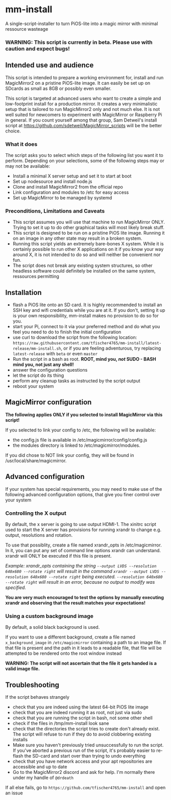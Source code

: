 # mm-install

A single-script-installer to turn PiOS-lite into a magic mirror with minimal ressource wasteage

### **WARNING: This script is currently in beta. Please use with caution and expect bugs!**

## Intended use and audience

This script is intended to prepare a working environment for, install and run MagicMirror2 on a pristine PiOS-lite image. It can easily be set up on SDcards as small as 8GB or possibly even smaller.

This script is targeted at advanced users who want to create a simple and low-footprint install for a production mirror. It creates a very minimalistic setup that is tailored to run MagicMirror2 only and not much else. It is not well suited for newcomers to experiment with MagicMirror or Raspberry Pi in general. If you count yourself among that group,  Sam Detweil's install script at <https://github.com/sdetweil/MagicMirror_scripts> will be the better choice.

### What it does

The script asks you to select which steps of the following list you want it to perform. Depending on your selections, some of the following steps may or may not be available:

- Install a minimal X server setup and set it to start at boot
- Set up nodesource and install node.js
- Clone and install MagicMirror2 from the official repo
- Link configuration and modules to /etc for easy access
- Set up MagicMirror to be managed by systemd

### Preconditions, Limitations and Caveats

- This script assumes you will use that machine to run MagicMirror ONLY. Trying to set it up to do other graphical tasks will most likely break stuff.
- This script is designed to be run on a pristine PiOS lite image. Running it on an image in any other state may result in a broken system.
- Running this script yields an extremely bare-bones X system. While it is certainly possible to run other X applications on it if you know your way around X, it is not intended to do so and will neither be convenient nor fun.
- The script does not break any existing system structures, so other headless software could definitely be installed on the same system, ressources permitting

## Installation

- flash a PiOS lite onto an SD card. It is highly recommended to install an SSH key and wifi credentials while you are at it. If you don't, setting it up is your own responsibility, mm-install makes no provision to do so for you.
- start your Pi, connect to it via your preferred method and do what you feel you need to do to finish the initial configuration
- use curl to download the script from the following location: `https://raw.githubusercontent.com/tfischer4765/mm-install/latest-release/mm-install.sh`, or if you are feeling adventurous, try replacing `latest-release` with `beta` or even `master`
- Run the script in a bash as root. **ROOT, mind you, *not* SUDO - BASH mind you, not just any shell!**
- answer the configuration questions
- let the script do its thing
- perform any cleanup tasks as instructed by the script output
- reboot your system

## MagicMirror configuration

**The following applies ONLY if you selected to install MagicMirror via this script!**

If you selected to link your config to /etc, the following will be available:

- the config.js file is available in /etc/magicmirror/config/config.js
- the modules directory is linked to /etc/magicmirror/modules.

If you did chose to NOT link your config, they will be found in /usr/local/share/magicmirror.

## Advanced configuration

If your system has special requirements, you may need to make use of the following advanced configuration options, that give you finer control over your system

### Controlling the X output

By default, the x server is going to use output HDMI-1. The xinitrc script used to start the X server has provisions for running xrandr to change e.g. output, resolutions and rotation.

To use that possiblity, create a file named xrandr_opts in /etc/magicmirror. In it, you can put any set of command line options xrandr can understand. xrandr will ONLY be executed if this file is present.

*Example: xrandr_opts containing the string `--output LVDS --resolution 640x680 --rotate right` will result in the command `xrandr --output LVDS --resolution 640x680 --rotate right` being executed. `--resolution 640x680 --rotate right` will result in an error, because no output to modify was specified.*

**You are very much encouraged to test the options by manually executing xrandr and observing that the result matches your expectations!**

### Using a custom background image

By default, a solid black background is used.

If you want to use a different background, create a file named `x_background_image` in `/etc/magicmirror` containing a path to an image file. If that file is present and the path in it leads to a readable file, that file will be attempted to be rendered onto the root window instead

**WARNING: The script will not ascertain that the file it gets handed is a valid image file.**

## Troubleshooting

If the script behaves strangely

- check that you are indeed using the latest 64-bit PiOS lite image
- check that you are indeed running it as root, not just via sudo
- check that you are running the script in bash, not some other shell
- check if the files in /tmp/mm-install look sane
- check that the directories the script tries to create don't already exist. The script will refuse to run if they do to avoid clobbering existing installs
- Make sure you haven't previously tried unsuccessfully to run the script. If you've aborted a previous run of the script, it's probably easier to re-flash the SD-card and start over than trying to undo everything
- check that you have network access and your apt repositories are accessible and up to date
- Go to the MagicMirror2 discord and ask for help. I'm normally there under my handle of `@drdeath`

If all else fails, go to `https://github.com/tfischer4765/mm-install` and open an issue
